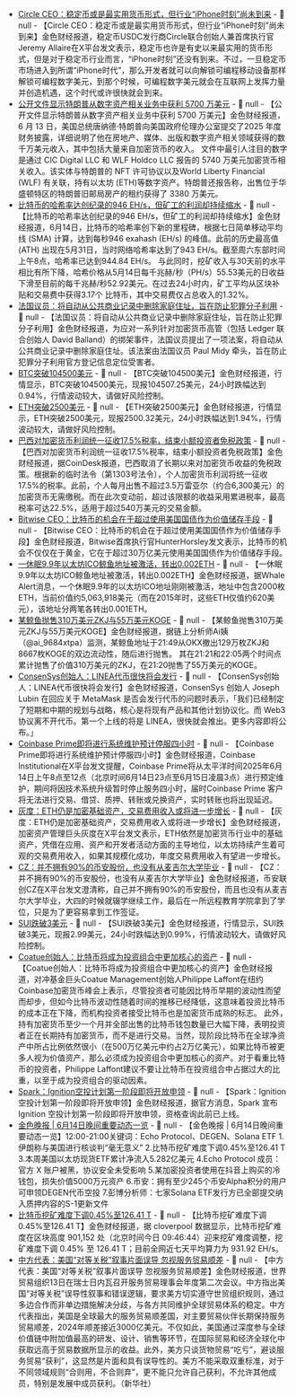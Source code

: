 - [Circle CEO：稳定币或是最实用货币形式，但行业“iPhone时刻”尚未到来](https://x.com/jerallaire/status/1933905277226819641) - 📰 null - 【Circle CEO：稳定币或是最实用货币形式，但行业“iPhone时刻”尚未到来】金色财经报道，稳定币USDC发行商Circle联合创始人兼首席执行官Jeremy Allaire在X平台发文表示，稳定币也许是有史以来最实用的货币形式，但是对于稳定币行业而言，“iPhone时刻”还没有到来。不过，一旦稳定币市场进入到所谓“iPhone时代”，那么开发者就可以向解锁可编程移动设备那样解锁可编程数字美元，到那个时候，可编程数字美元就会在互联网上发挥力量并创造机遇，这个时代或许很快就会到来。
- [公开文件显示特朗普从数字资产相关业务中获利 5700 万美元]() - 📰 null - 【公开文件显示特朗普从数字资产相关业务中获利 5700 万美元】金色财经报道，6 月 13 日，美国总统唐纳德·特朗普向美国政府伦理办公室提交了2025 年度财务披露，详细说明了他在房地产、媒体、出版和数字资产相关领域获得的数千万美元收入，其中包括大量来自加密货币的收入。 
文件中最引人注目的数字是通过 CIC Digital LLC 和 WLF Holdco LLC 报告的 5740 万美元加密货币相关收入。该实体与特朗普的 NFT 许可协议以及World Liberty Financial (WLF) 有关联，持有以太坊 (ETH)等数字资产。特朗普还报告称，出售位于华盛顿特区的特朗普旧邮局房产的租约获得了 3380 万美元。
- [比特币的哈希率达创纪录的946 EH/s，但矿工的利润却持续缩水](https://news.bitcoin.com/public-filing-shows-trump-raked-in-57m-in-digital-asset-related-profits/) - 📰 null - 【比特币的哈希率达创纪录的946 EH/s，但矿工的利润却持续缩水】金色财经报道，6月14日，比特币的哈希率创下新的里程碑，根据七日简单移动平均线 (SMA) 计算，达到每秒946 exahash (EH/s) 的峰值。此前的历史最高值 (ATH) 出现在5月31日，当时网络哈希率达到了943 EH/s。截至周六东部时间上午8点，哈希率已达到944.84 EH/s。 
与此同时，挖矿收入与30天前的水平相比有所下降，哈希价格从5月14日每千兆赫/秒（PH/s）55.53美元的日收益下滑至目前的每千兆赫/秒52.92美元。在过去24小时内，矿工平均从区块补贴和交易费中获得3.17个 比特币，其中交易费仅占总收入的1.32%。
- [法国议员：将自动从公共商业记录中删除家庭住址，旨在防止犯罪分子利用](https://x.com/BitcoinNewsCom/status/1933917351440703590) - 📰 null - 【法国议员：将自动从公共商业记录中删除家庭住址，旨在防止犯罪分子利用】金色财经报道，为应对一系列针对加密货币高管（包括 Ledger 联合创始人 David Balland）的绑架事件，法国议员提出了一项法案，将自动从公共商业记录中删除家庭住址。该法案由法国议员 Paul Midy 牵头，旨在防止犯罪分子利用官方登记信息定位受害者。
- [BTC突破104500美元]() - 📰 null - 【BTC突破104500美元】金色财经报道，行情显示，BTC突破104500美元，现报104507.25美元，24小时跌幅达到0.94%，行情波动较大，请做好风险控制。
- [ETH突破2500美元]() - 📰 null - 【ETH突破2500美元】金色财经报道，行情显示，ETH突破2500美元，现报2500.32美元，24小时跌幅达到1.94%，行情波动较大，请做好风险控制。
- [巴西对加密货币利润统一征收17.5%税率，结束小额投资者免税政策](https://www.coindesk.com/markets/2025/06/14/brazil-sets-flat-175-tax-on-crypto-profits-ending-exemption-for-smaller-investors) - 📰 null - 【巴西对加密货币利润统一征收17.5%税率，结束小额投资者免税政策】金色财经报道，据CoinDesk报道，巴西取消了长期以来对加密货币收益的免税政策。根据新的临时法令（第1303号法令），个人加密货币利润将统一征收17.5%的税率。此前，个人每月出售不超过3.5万雷亚尔（约合6,300美元）的加密货币无需缴税。而在此次变动前，超过该限额的收益采用累进税率，最高税率可达22.5%，适用于超过540万美元的交易金额。
- [Bitwise CEO：比特币的机会在于超过使用美国国债作为价值储存手段](https://x.com/HHorsley/status/1933518725010874834) - 📰 null - 【Bitwise CEO：比特币的机会在于超过使用美国国债作为价值储存手段】金色财经报道，Bitwise首席执行官HunterHorsley发文表示，比特币的机会不仅仅在于黄金，它在于超过30万亿美元使用美国国债作为价值储存手段。
- [一休眠9.9年以太坊ICO鲸鱼地址被激活，转出0.002ETH](https://x.com/whale_alert/status/1933904804436123827) - 📰 null - 【一休眠9.9年以太坊ICO鲸鱼地址被激活，转出0.002ETH】金色财经报道，据Whale Alert消息，一个休眠9.9年的以太坊ICO地址刚刚被激活，地址中包含2000枚ETH，当前价值约5,063,918美元（而在2015年时，这些ETH仅值约620美元），该地址分两笔各转出0.001ETH。
- [某鲸鱼抛售310万美元ZKJ与55万美元KOGE](https://x.com/ai_9684xtpa/status/1933903939507990979) - 📰 null - 【某鲸鱼抛售310万美元ZKJ与55万美元KOGE】金色财经报道，据链上分析师Ai姨（@ai_9684xtpa）监测，某鲸鱼地址于21:49从OKX撤出129万枚ZKJ和8667枚KOGE的双边流动性，随后进行抛售。 
其在21:21和22:05两个时间点累计抛售了价值310万美元的ZKJ，在21:20抛售了55万美元的KOGE。
- [ConsenSys创始人：LINEA代币很快将会发行](https://x.com/ethereumJoseph/status/1933752894357950718) - 📰 null - 【ConsenSys创始人：LINEA代币很快将会发行】金色财经报道，ConsenSys 创始人 Joseph Lubin 在回应关于 MetaMask 是否会发行代币的问题时表示，「我们已经制定了短期和中期的规划与战略，核心是将现有产品和其他计划协议化。而 Web3 协议离不开代币。第一个上线的将是 LINEA，很快就会推出。更多内容即将公布。」
- [Coinbase Prime即将进行系统维护预计停服四小时](https://x.com/CoinbaseInsto/status/1933888017501929568) - 📰 null - 【Coinbase Prime即将进行系统维护预计停服四小时】金色财经报道，Coinbase Institutional在X平台发文提醒，Coinbase Prime将从太平洋时间2025年6月14日上午8点至12点（北京时间6月14日23点至6月15日凌晨3点）进行预定维护，期间将因技术系统升级暂时停止服务四小时，届时Coinbase Prime 客户将无法进行交易、借贷、质押、转账或兑换资产，实时转账也将出现延迟。
- [灰度：ETH仍是加密基础资产，交易费用收入或将进一步增长](https://x.com/Grayscale/status/1933887228956295524) - 📰 null - 【灰度：ETH仍是加密基础资产，交易费用收入或将进一步增长】金色财经报道，加密资产管理巨头灰度在X平台发文表示，ETH依然是加密货币行业中的基础资产，凭借在应用、资产和开发者活动方面的主导地位，以太坊持续产生着可观的交易费用收入，如果其规模化成功，年度交易费用收入有望进一步增长。
- [CZ：并不拥有90%的币安股份，也没有从麦吉尔大学毕业](https://x.com/cz_binance/status/1933884339105694036) - 📰 null - 【CZ：并不拥有90%的币安股份，也没有从麦吉尔大学毕业】金色财经报道，币安联创CZ在X平台发文澄清称，自己并不拥有90%的币安股份，而且也没有从麦吉尔大学毕业，大四的时候就辍学继续工作，最后在一所远程教育学院拿到了学位，只是为了更容易拿到工作签证。
- [SUI跌破3美元]() - 📰 null - 【SUI跌破3美元】金色财经报道，行情显示，SUI跌破3美元，现报2.99美元，24小时跌幅达到0.99%，行情波动较大，请做好风险控制。
- [Coatue创始人：比特币将成为投资组合中更加核心的资产](https://www.cnbc.com/2025/06/14/why-bitcoin-is-becoming-more-central-to-portfolios-per-coatues-laffont.html) - 📰 null - 【Coatue创始人：比特币将成为投资组合中更加核心的资产】金色财经报道，对冲基金巨头Coatue Management创始人Philippe Laffont在纽约Coinbase加密货币峰会上表示，尽管投资者可能因比特币早期的波动性而望而却步，但如今比特币波动性随着时间的推移已经降低，这意味着投资比特币的成本正在下降，而机构投资者接受比特币也是加密货币成熟的标志。 
此外，持有加密货币至少一个月并全部出售的比特币钱包数量已大幅下降，表明投资者正在长期持有加密货币，而不是进行交易。当然，现阶段比特币在全球净资产中所占比例依然很小（在500万亿美元中约占2万亿美元），如果比特币被更多人视为价值资产，那么必须成为投资组合中更加核心的资产。对于看重比特币的投资者，Philippe Laffont建议不要让比特币在投资组合中占据过大的比重，以至于成为投资组合的驱动因素。
- [Spark：Ignition空投计划第一阶段即将开放申领](https://x.com/sparkdotfi/status/1933871839631335865) - 📰 null - 【Spark：Ignition空投计划第一阶段即将开放申领】金色财经报道，据官方消息，Spark 宣布 Ignition 空投计划第一阶段即将开放申领，资格查询此前已上线。
- [金色晚报 | 6月14日晚间重要动态一览]() - 📰 null - 【金色晚报 | 6月14日晚间重要动态一览】12:00-21:00关键词：Echo Protocol、DEGEN、Solana ETF 
1.伊朗称与美国进行核谈判“毫无意义” 
2.比特币挖矿难度下调0.45%至126.41 T 
3.本周美国以太坊现货ETF累计净流入5.282亿美元 
4.Echo Protocol 成员：官方 X 账户被黑，协议安全未受影响 
5.某加密投资者使用在抖音上购买的冷钱包，损失价值5000万元资产 
6.币安：拥有至少245个币安Alpha积分的用户可申领DEGEN代币空投 
7.彭博分析师：七家Solana ETF发行方已全部提交纳入质押内容的S-1更新文件
- [比特币挖矿难度下调0.45%至126.41 T]() - 📰 null - 【比特币挖矿难度下调0.45%至126.41 T】金色财经报道，据 cloverpool 数据显示，比特币挖矿难度在区块高度 901,152 处（北京时间今日 09:46:44）迎来挖矿难度调整，挖矿难度下调 0.45% 至 126.41 T；目前全网近七天平均算力为 931.92 EH/s。
- [中方代表：美国“对等关税”叙事片面误导 忽视服务贸易顺差]() - 📰 null - 【中方代表：美国“对等关税”叙事片面误导 忽视服务贸易顺差】金色财经报道，世界贸易组织13日在瑞士日内瓦召开服务贸易理事会年度第二次会议。中方指出美国“对等关税”误导性叙事和错误逻辑，要求美方切实遵守世贸组织规则，通过多边合作而非单边措施解决分歧，与各方共同维护全球贸易体系的稳定。中方代表指出，美国是全球最大的服务贸易顺差国，对主要贸易伙伴长期保持服务贸易顺差，2024年顺差接近3000亿美元。不仅如此，美国通过深度参与全球价值链中附加值最高的研发、设计、销售等环节，在国际贸易和经济全球化中获取远高于贸易数据所显示的收益。此外，美方只谈货物贸易“吃亏”，避谈服务贸易“获利”，这显然是片面和具有误导性的。美方不能采取双重标准，对于不同领域规则“合则用，不合则弃”，更不能只允许自己获利，不允许其他成员，特别是发展中成员获利。（新华社）

